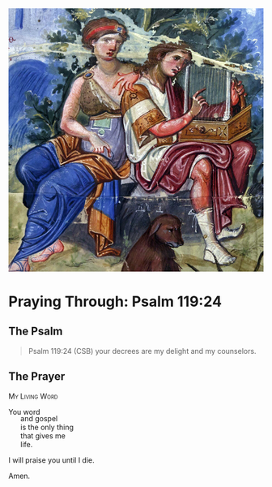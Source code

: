 <img class="intro-right" src="../images/art-paris-psalter.jpg">

<style>
  li {list-style-type: none;}
  p + ul {
    margin-top: -18px;
}
</style>

# Praying Through: Psalm 119:24

## The Psalm

>Psalm 119:24 (CSB) your decrees are my delight and my counselors.

## The Prayer

<div style="font-variant: small-caps;">
My Living Word
</div>

You word
* and gospel
* is the only thing
* that gives me
* life.

I will praise you until I die.

Amen.
